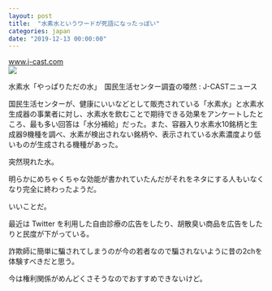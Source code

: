 ```yaml
---
layout: post
title:  "水素水というワードが死語になったっぽい"
categories: japan
date: "2019-12-13 00:00:00"
---
```



<div class="card">
  <a href="https://www.j-cast.com/2016/12/16286330.html?p=all"></a>
  <div class="card__header">
    <a href="https://www.j-cast.com/2016/12/16286330.html?p=all">www.j-cast.com</a>
  </div>
  <div class="card__image">
    <img src="https://www.j-cast.com/images/2016/12/news_20161216175025.jpg">
  </div>
  <div class="card__title">
    <p>水素水「やっぱりただの水」　国民生活センター調査の唖然 : J-CASTニュース</p>
  </div>
  <div class="card__description">
    <p>国民生活センターが、健康にいいなどとして販売されている「水素水」と水素水生成器の事業者に対し、水素水を飲むことで期待できる効果をアンケートしたところ、最も多い回答は「水分補給」だった。また、容器入り水素水10銘柄と生成器9機種を調べ、水素が検出されない銘柄や、表示されている水素濃度より低いものが生成される機種があった。</p>
  </div>
</div>


突然現れた水。

明らかにめちゃくちゃな効能が書かれていたんだがそれをネタにする人もいなくなり完全に終わったようだ。

いいことだ。

最近は Twitter を利用した自由診療の広告をしたり、胡散臭い商品を広告をしたりと民度が下がっている。

詐欺師に簡単に騙されてしまうのが今の若者なので騙されないように昔の2chを体験すべきだと思う。

今は権利関係がめんどくさそうなのでおすすめできないけど。
